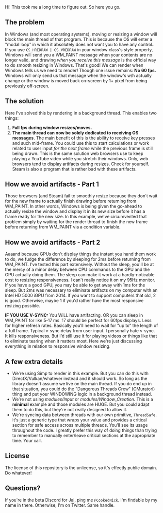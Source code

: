 Hi! This took me a long time to figure out. So here you go.

## The problem
In Windows (and most operating systems), moving or resizing a window will block the main thread of that program. This is because the OS will enter a "modal loop" in which it absolutely does not want you to have any control..
If you use `CS_HREDRAW | CS_VREDRAW` in your window class's style property, Windows will send you a WM_PAINT message when your contents are no longer valid, and drawing *when you receive this message* is the official way to do smooth resizing in Windows.
That's good! We can render when Windows tells us we need to render! Though one issue remains: **No 60 fps.** Windows will only send us that message when the window's w/h actually change or the window is moved back on-screen by 1+ pixel from being previously off-screen.

## The solution
Here I've solved this by rendering in a background thread. This enables two things:
1. **Full fps during window resizes/moves.**
2. **The main thread can now be solely dedicated to receiving OS messages.** The main benefit of this is the ability to receive key presses and such mid-frame. You could use this to start calculations or work related to user input *for the next frame* while the previous frame is still being drawn.
This is the same solution web browsers use to keep playing a YouTube video while you stretch their windows. Only, web browsers tend to display artifacts during resizes. Check for yourself. Steam is also a program that is rather bad with these artifacts.

## How we avoid artifacts - Part 1
Those browsers (and Steam) fail to smoothly resize because they don't wait for the new frame to actually finish drawing before returning from WM_PAINT.
In other words, Windows is being given the go-ahead to actually resize the window and display it in its new size before it has a frame ready for the new size.
In this example, we've circumvented that problem simply by waiting for the render thread to finish the new frame before returning from WM_PAINT via a condition variable.

## How we avoid artifacts - Part 2
Aaaand because GPUs don't display things the instant you hand them work to do, we fudge the difference by sleeping for 2ms before returning from WM_PAINT. I've tested this part extensively. Without the sleep, you'll be at the mercy of a minor delay between CPU commands to the GPU and the GPU actually doing them. The sleep can make it work at a hardly-noticable cost to resizing responsiveness. I can't really notice it on my 95Hz monitor.
If you have a good GPU, you may be able to get away with 1ms for the sleep. But 2ms was necessary to eliminate artifacts on my computer with an Intel HD 5000 iGPU from 2014. If you want to support computers that old, 2 is good. Otherwise, maybe 1 if you'd rather have the most responsive resizing possible.

**IF YOU USE V-SYNC:** You WILL have artifacting. OR you can sleep in WM_PAINT for like 5-17 ms. 17 should be perfect for 60fps displays. Less for higher refresh rates. Basically you'll need to wait for "up to" the length of a full frame. Typical v-sync delay from user input. I personally hate v-sync. It kills responsiveness. But I'd still use it for playing videos or things like that to eliminate tearing when it matters most. Here we're just discussing everything in relation to responsive window resizing.

## A few extra details
- We're using Simp to render in this example. But you can do this with DirectX/Vulkan/whatever instead and it should work. So long as the library doesn't assume we live on the main thread. If you do end up in that situation, you could do the "Dangerous Threads Crew" (CMuratori) thing and put your WINDOWING logic in a background thread instead.
- We're not using *modules/Input* or *modules/Window_Creation*. This is a **minimal** example and those modules are HUGE. But you could adapt them to do this, but they're not really designed to allow it.
- We're syncing data between threads with our own primitive, `ThreadSafe`. It's just a generic type that wraps your value and provides a critical section for safe access across multiple threads. You'll see its usage throughout the code. I greatly prefer this way of doing things than trying to remember to manually enter/leave critical sections at the appropriate time. Your call.

## License
The license of this repository is the unlicense, so it's effectly public domain. Do whatever!

## Questions?
If you're in the beta Discord for Jai, ping me `@CookedNick`. I'm findable by my name in there. Otherwise, I'm on Twitter. Same handle.

